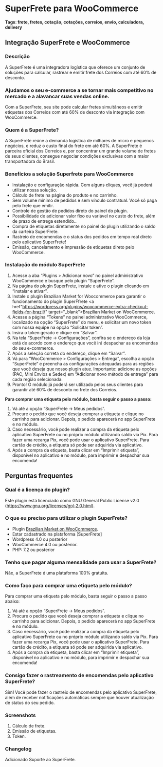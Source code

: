 # SuperFrete para WooCommerce #
**Tags: frete, fretes, cotação, cotações, correios, envio, calculadora, delivery**

## Integração SuperFrete e WooCommerce ##

### Descrição ###
A SuperFrete é uma integradora logística que oferece um conjunto de soluções para calcular, rastrear e emitir frete dos Correios com até 60% de desconto.

### Ajudamos o seu e-commerce a se tornar mais competitivo no mercado e a alavancar suas vendas online. ###

Com a SuperFrete, seu site pode calcular fretes simultâneos e emitir etiquetas dos Correios com até 60% de desconto via integração com WooCommerce.

### Quem é a SuperFrete? ###
A SuperFrete reúne a demanda logística de milhares de micro e pequenos negócios, e reduz o custo final do frete em até 60%.
A SuperFrete é parceira oficial dos Correios e, por concentrar um grande volume de fretes de seus clientes, consegue negociar condições exclusivas com a maior transportadora do Brasil.

### Benefícios a solução Superfrete para WooCommerce ###
- Instalação e configuração rápida. Com alguns cliques, você já poderá utilizar nossa solução.
- Cálculo de frete na página do produto e no carrinho.
- Sem volume mínimo de pedidos e sem vínculo contratual. Você só paga pelo frete que emitir.
- Controle de gestão de pedidos direto do painel do plugin.
- Possibilidade de adicionar valor fixo ou variável no custo do frete, além de prazo de entrega estendido..
- Compra de etiquetas diretamente no painel do plugin utilizando o saldo da carteira SuperFrete.
- Rastreio de encomendas e o status dos pedidos em tempo real direto pelo aplicativo SuperFrete!
- Emissão, cancelamento e impressão de etiquetas direto pelo WooCommerce.

### Instalação do módulo SuperFrete ###

1. Acesse a aba “Plugins > Adicionar novo” no painel administrativo WooCommerce e busque pelo plugin “SuperFrete”.
2. Na página do plugin SuperFrete, instale e ative o plugin clicando em “Instalar e ativar”.
3. Instale o plugin Brazilian Market for Woocommerce para garantir o funcionamento do plugin SuperFfrete
<a href"https://wordpress.org/plugins/woocommerce-extra-checkout-fields-for-brazil/" target="_blank">Brazilian Market on WooCommerce</a>.
4. Acesse a página “Tokens” no painel administrativo WooCommerce, localizado na opção “SuperFrete” do menu, e solicitar um novo token com nossa equipe na opção “Solicitar token”.
5. Insira o token gerado e clique em “Salvar”.
6. Na tela “SuperFrete -> Configurações”, confira se o endereço da loja está de acordo com o endereço que você irá despachar as encomendas do seu e-commerce. 
7. Após a seleção correta do endereço, clique em “Salvar”.
8. Vá para “WooCommerce > Configurações > Entrega”, escolha a opção “SuperFrete” e preencha as configurações adequadas para as regiões que você deseja que nosso plugin atue. Importante: adicione as opções (PAC, Mini Envios e Sedex) em “Adicionar novo método de entrega” para cada região selecionada.
9.  Pronto! O módulo já poderá ser utilizado pelos seus clientes para garantir até 60% de desconto no frete dos Correios.

**Para comprar uma etiqueta pelo módulo, basta seguir o passo a passo:**

1.  Vá até a opção “SuperFrete -> Meus pedidos”.
2. Procure o pedido que você deseja comprar a etiqueta e clique no carrinho para adicionar. Depois, o pedido aparecerá no app SuperFrete e no módulo. 
3. Caso necessário, você pode realizar a compra da etiqueta pelo aplicativo SuperFrete ou no próprio módulo utilizando saldo via Pix. Para fazer uma recarga Pix, você pode usar o aplicativo SuperFrete. Para cartão de crédito, a etiqueta só pode ser adquirida via aplicativo. 
4. Após a compra da etiqueta, basta clicar em “Imprimir etiqueta”, disponível no aplicativo e no módulo, para imprimir e despachar sua encomenda!

## Perguntas frequentes ##

### Qual é a licença do plugin? ###
Este plugin está licenciado como GNU General Public License v2.0 (https://www.gnu.org/licenses/gpl-2.0.html).

### O que eu preciso para utilizar o plugin SuperFrete? ###
* Plugin [Brazilian Market on WooCommerce](https://wordpress.org/plugins/woocommerce-extra-checkout-fields-for-brazil).
* Estar cadastrado na plataforma [SuperFrete]
* Wordpress 4.0 ou posterior 
* WooCommerce 4.0 ou posterior.
* PHP: 7.2 ou posterior

### Tenho que pagar alguma mensalidade para usar a SuperFrete? ###
Não, a SuperFrete é uma plataforma 100% gratuita.

### Como faço para comprar uma etiqueta pelo módulo? ###
Para comprar uma etiqueta pelo módulo, basta seguir o passo a passo abaixo:

1. Vá até a opção “SuperFrete -> Meus pedidos”.
2. Procure o pedido que você deseja comprar a etiqueta e clique no carrinho para adicionar. Depois, o pedido aparecerá no app SuperFrete e no módulo. 
3. Caso necessário, você pode realizar a compra da etiqueta pelo aplicativo SuperFrete ou no próprio módulo utilizando saldo via Pix. Para fazer uma recarga Pix, você pode usar o aplicativo SuperFrete. Para cartão de crédito, a etiqueta só pode ser adquirida via aplicativo. 
4. Após a compra da etiqueta, basta clicar em “Imprimir etiqueta”, disponível no aplicativo e no módulo, para imprimir e despachar sua encomenda!

### Consigo fazer o rastreamento de encomendas pelo aplicativo SuperFrete? ###
Sim! Você pode fazer o rastreio de encomendas pelo aplicativo SuperFrete, além de receber notificações automáticas sempre que houver atualização de status do seu pedido.

### Screenshots ###
1. Cálculo de frete.
2. Emissão de etiquetas.
3. Token.

### Changelog #####

Adicionado Suporte ao SuperFrete.